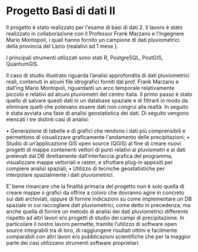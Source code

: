 Progetto Basi di dati II
=======================

Il progetto è stato realizzato per l'esame di basi di dati 2.
Il lavoro è stato realizzato in collaborazione con il Professor Frank Marzano e l'Ingegnere Mario Montopoli, 
i quali hanno fornito un campione di dati pluviometrici della provincia del Lazio (realativi ad 1 mese ).

I principali strumenti utilizzati sono stati R, PostgreSQL, PostGIS, QuantumGIS.

Il caso di studio illustrato riguarda l’analisi approfondita di dati pluviometrici reali, contenuti in alcuni file idrografici forniti dal prof. Frank Marzano e dall’ing Mario Montopoli, riguardanti un arco temporale relativamente piccolo e relativi ad alcuni pluviometri del centro italia.
Il primo passo è stato quello di salvare questi dati in un database spaziale e di filtrarli in modo da eliminare quelli che potevano essere dati non congrui alla realtà. In seguito è stata avviata una fase di analisi geostatistica dei dati. 
Di seguito vengono elencati i tre distinti casi di analisi:

•	Generazione di tabelle e di grafici che rendono i dati più comprensibili e permettono di visualizzare graficamente l'andamento delle precipitazioni;
•	Studio di un’applicazione GIS open source (QGIS) al fine di creare nuovi progetti di mappe contenenti vettori di punti relativi ai pluviometri e ai dati prelevati dal DB direttamente dall’interfaccia grafica del programma, visualizzare mappe vettoriali e raster, e sfruttare plug-in appositi per compiere analisi spaziali;
•	Utilizzo di tecniche geostatistiche per interpolare spazialmente i dati pluviometrici.

E’ bene rimarcare che la finalità primaria del progetto non è solo quella di creare mappe o grafici da offrire a coloro che dovranno agire in concreto sui dati archiviati, oppure di fornire indicazioni su come implementare un DB spaziale in cui raccogliere dati pluviometrici, come detto in precedenza, ma anche quella di fornire un metodo di analisi dei dati pluviometrici differente rispetto ad altri lavori e/o progetti di studio dei campi di precipitazione. In particolare il nostro lavoro permette, tramite l’utilizzo di software open source integrabili tra di loro, di raggiungere risultati ottimi e facilmente comparabili con altri lavori e/o pubblicazioni scientifiche che per la maggior parte dei casi utilizzano strumenti software proprietari.

